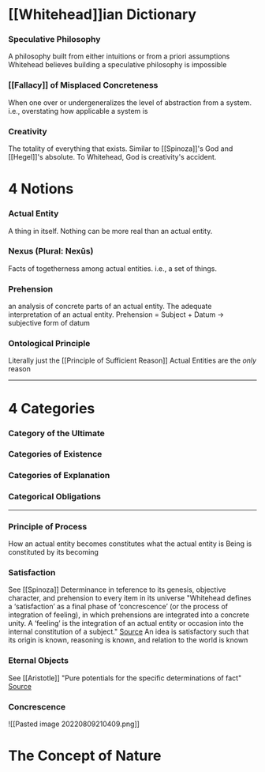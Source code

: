 # [[Whitehead]]ian Dictionary

### Speculative Philosophy
A philosophy built from either intuitions or from a priori assumptions
	Whitehead believes building a speculative philosophy is impossible

### [[Fallacy]] of Misplaced Concreteness
When one over or undergeneralizes the level of abstraction from a system.
	i.e., overstating how applicable a system is

### Creativity
The totality of everything that exists. Similar to [[Spinoza]]'s God and [[Hegel]]'s absolute. To Whitehead, God is creativity's accident. 

# 4 Notions

### Actual Entity
A thing in itself. Nothing can be more real than an actual entity.

### Nexus (Plural: Nexūs)
Facts of togetherness among actual entities. 
	i.e., a set of things.

### Prehension
an analysis of concrete parts of an actual entity. The adequate interpretation of an actual entity.
	Prehension = Subject + Datum -> subjective form of datum
	

### Ontological Principle
Literally just the [[Principle of Sufficient Reason]]
	Actual Entities are the *only* reason

--- 

# 4 Categories

### Category of the Ultimate

### Categories of Existence

### Categories of Explanation

### Categorical Obligations

--- 

### Principle of Process
How an actual entity becomes constitutes what the actual entity is
	Being is constituted by its becoming

### Satisfaction
See [[Spinoza]]
Determinance in teference to its genesis, objective character, and prehension to every item in its universe
"Whitehead defines a ‘satisfaction’ as a final phase of ‘concrescence’ (or the process of integration of feeling), in which prehensions are integrated into a concrete unity. A ‘feeling’ is the integration of an actual entity or occasion into the internal constitution of a subject." [Source](https://www.angelfire.com/md2/timewarp/whitehead.html)
	An idea is satisfactory such that its origin is known, reasoning is known, and relation to the world is known

### Eternal Objects
See [[Aristotle]]
"Pure potentials for the specific determinations of fact" [Source](https://footnotes2plato.com/2012/04/06/whitehead-eternal-objects-and-god/)

### Concrescence
![[Pasted image 20220809210409.png]]

# The Concept of Nature

